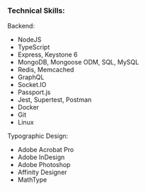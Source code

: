 ### Technical Skills:

Backend:
* NodeJS
* TypeScript
* Express, Keystone 6
* MongoDB, Mongoose ODM, SQL, MySQL
* Redis, Memcached
* GraphQL
* Socket.IO
* Passport.js
* Jest, Supertest, Postman
* Docker
* Git
* Linux

Typographic Design:
* Adobe Acrobat Pro
* Adobe InDesign
* Adobe Photoshop
* Affinity Designer
* MathType


<!--
- Contact
- Languages
- Education
- Expirience
- Side Projects
Github Actions
-->
